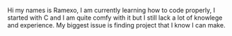 Hi my names is Ramexo, I am currently learning how to code properly, I started with C and I am quite comfy with it but I still lack a lot of knowlege and experience. My biggest issue is finding project that I know I can make.

<!---
Ramexo/Ramexo is a ✨ special ✨ repository because its `README.md` (this file) appears on your GitHub profile.
You can click the Preview link to take a look at your changes.
--->
